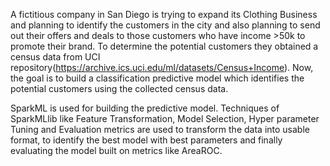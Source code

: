 A fictitious company in San Diego is trying to expand its Clothing Business and planning to identify the customers in the city and also planning to send out their offers and deals to those customers who have income >50k to promote their brand. To determine the potential customers they obtained a census data from UCI repository(https://archive.ics.uci.edu/ml/datasets/Census+Income). Now, the goal is to build a classification predictive model which identifies the potential customers using the collected census data. 

   SparkML is used for building the predictive model. Techniques of SparkMLlib like Feature Transformation, Model Selection, Hyper parameter Tuning and Evaluation metrics are used to transform the data into usable format, to identify the best model with best parameters and finally evaluating the model built on metrics like AreaROC. 


